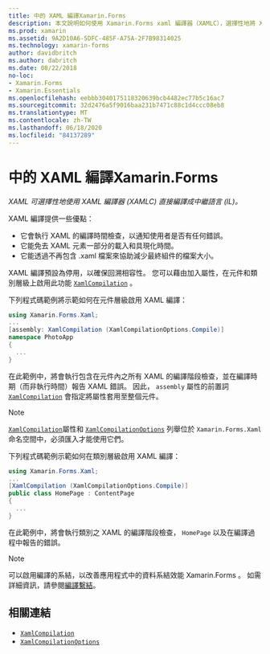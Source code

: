 ```yaml
---
title: 中的 XAML 編譯Xamarin.Forms
description: 本文說明如何使用 Xamarin.Forms xaml 編譯器（XAMLC），選擇性地將 XAML 直接編譯成中繼語言（IL）。
ms.prod: xamarin
ms.assetid: 9A2D10A6-5DFC-485F-A75A-2F7B98314025
ms.technology: xamarin-forms
author: davidbritch
ms.author: dabritch
ms.date: 08/22/2018
no-loc:
- Xamarin.Forms
- Xamarin.Essentials
ms.openlocfilehash: eebbb3040175118320639bcb4482ec77b5c16ac7
ms.sourcegitcommit: 32d2476a5f9016baa231b7471c88c1d4ccc08eb8
ms.translationtype: MT
ms.contentlocale: zh-TW
ms.lasthandoff: 06/18/2020
ms.locfileid: "84137289"
---
```

# <a name="xaml-compilation-in-xamarinforms"></a>中的 XAML 編譯Xamarin.Forms

_XAML 可選擇性地使用 XAML 編譯器 (XAMLC) 直接編譯成中繼語言 (IL)。_

XAML 編譯提供一些優點：

- 它會執行 XAML 的編譯時間檢查，以通知使用者是否有任何錯誤。
- 它能免去 XAML 元素一部分的載入和具現化時間。
- 它能透過不再包含 .xaml 檔案來協助減少最終組件的檔案大小。

XAML 編譯預設為停用，以確保回溯相容性。 您可以藉由加入屬性，在元件和類別層級上啟用此功能 [`XamlCompilation`](xref:Xamarin.Forms.Xaml.XamlCompilationAttribute) 。

下列程式碼範例將示範如何在元件層級啟用 XAML 編譯：

```csharp
using Xamarin.Forms.Xaml;
...
[assembly: XamlCompilation (XamlCompilationOptions.Compile)]
namespace PhotoApp
{
  ...
}
```

在此範例中，將會執行包含在元件內之所有 XAML 的編譯階段檢查，並在編譯時期（而非執行時間）報告 XAML 錯誤。 因此， `assembly` 屬性的前置詞 [`XamlCompilation`](xref:Xamarin.Forms.Xaml.XamlCompilationAttribute) 會指定將屬性套用至整個元件。

> [!NOTE]
> [`XamlCompilation`](xref:Xamarin.Forms.Xaml.XamlCompilationAttribute)屬性和 [`XamlCompilationOptions`](xref:Xamarin.Forms.Xaml.XamlCompilationOptions) 列舉位於 `Xamarin.Forms.Xaml` 命名空間中，必須匯入才能使用它們。

下列程式碼範例示範如何在類別層級啟用 XAML 編譯：

```csharp
using Xamarin.Forms.Xaml;
...
[XamlCompilation (XamlCompilationOptions.Compile)]
public class HomePage : ContentPage
{
  ...
}
```

在此範例中，將會執行類別之 XAML 的編譯階段檢查， `HomePage` 以及在編譯過程中報告的錯誤。

> [!NOTE]
> 可以啟用編譯的系結，以改善應用程式中的資料系結效能 Xamarin.Forms 。 如需詳細資訊，請參閱[編譯繫結](~/xamarin-forms/app-fundamentals/data-binding/compiled-bindings.md)。

## <a name="related-links"></a>相關連結

- [`XamlCompilation`](xref:Xamarin.Forms.Xaml.XamlCompilationAttribute)
- [`XamlCompilationOptions`](xref:Xamarin.Forms.Xaml.XamlCompilationOptions)
